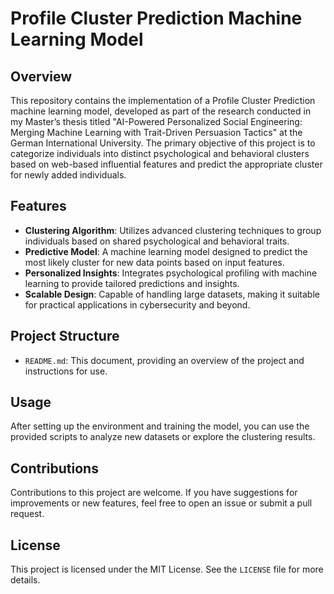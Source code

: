 # Profile Cluster Prediction Machine Learning Model

## Overview

This repository contains the implementation of a Profile Cluster Prediction machine learning model, developed as part of the research conducted in my Master’s thesis titled "AI-Powered Personalized Social Engineering: Merging Machine Learning with Trait-Driven Persuasion Tactics" at the German International University. The primary objective of this project is to categorize individuals into distinct psychological and behavioral clusters based on web-based influential features and predict the appropriate cluster for newly added individuals.

## Features

- **Clustering Algorithm**: Utilizes advanced clustering techniques to group individuals based on shared psychological and behavioral traits.
- **Predictive Model**: A machine learning model designed to predict the most likely cluster for new data points based on input features.
- **Personalized Insights**: Integrates psychological profiling with machine learning to provide tailored predictions and insights.
- **Scalable Design**: Capable of handling large datasets, making it suitable for practical applications in cybersecurity and beyond.

## Project Structure

- `README.md`: This document, providing an overview of the project and instructions for use.

## Usage

After setting up the environment and training the model, you can use the provided scripts to analyze new datasets or explore the clustering results.

## Contributions

Contributions to this project are welcome. If you have suggestions for improvements or new features, feel free to open an issue or submit a pull request.

## License

This project is licensed under the MIT License. See the `LICENSE` file for more details.

